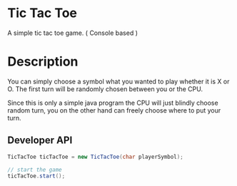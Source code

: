 # Tic Tac Toe

A simple tic tac toe game.
( Console based )

# Description

You can simply choose a symbol what you wanted to play whether it is X or O.
The first turn will be randomly chosen between you or the CPU.

Since this is only a simple java program the CPU will just blindly choose random turn, 
you on the other hand can freely choose where to put your turn.

## Developer API
```java
TicTacToe ticTacToe = new TicTacToe(char playerSymbol);

// start the game
ticTacToe.start();
```
